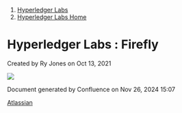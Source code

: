 1. [Hyperledger Labs](index.html)
2. [Hyperledger Labs Home](Hyperledger-Labs-Home_20283400.html)

# Hyperledger Labs : Firefly

Created by Ry Jones on Oct 13, 2021

![](plugins/servlet/confluence/placeholder/unknown-macro)

Document generated by Confluence on Nov 26, 2024 15:07

[Atlassian](http://www.atlassian.com/)
